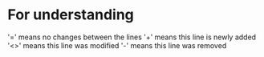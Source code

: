 
# For understanding
'='  means no changes between the lines
'+'  means this line is newly added
'<>' means this line was modified
'-'  means this line was removed
